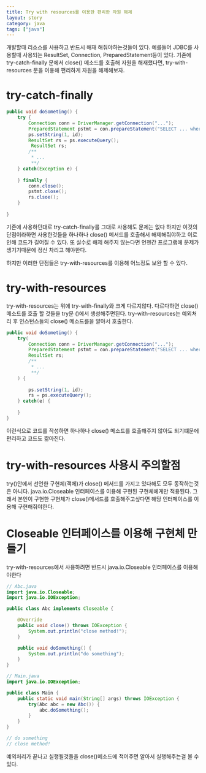 ```yaml
---
title: Try with resources를 이용한 편리한 자원 해제
layout: story
category: java
tags: ["java"]
---
```


개발할때 리소스를 사용하고 반드시 해재 해줘야하는것들이 있다.
예를들어 JDBC를 사용할때 사용되는 ResultSet, Connection, PreparedStatement등이 있다.
기존에 try-catch-finally 문에서 close() 메소드를 호출해 자원을 해재했다면,
try-with-resources 문을 이용해 편리하게 자원을 해제해보자.

# try-catch-finally
```java
public void doSometing() {
    try {
        Connection conn = DriverManager.getConnection("...");
        PreparedStatement pstmt = con.prepareStatement("SELECT ... where id = ?");
        ps.setString(1, id);
        ResultSet rs = ps.executeQuery();
         ResultSet rs;
        /**
         * ...
         **/
    } catch(Exception e) {
        
    } finally {
        conn.close();
        pstmt.close();
        rs.clsoe();
    }
    
}
```
기존에 사용하던대로 try-catch-finally를 그대로 사용해도 문제는 없다 하지만 이것의 단점이라하면 
사용한것들을 하나하나 close() 메서드를 호출해서 해제해줘야하고 이로 인해 코드가 길어질 수 있다.
또 실수로 해제 해주지 않는다면 언젠간 프로그램에 문제가 생기기때문에 정신 차리고 해야한다.

하지만 이러한 단점들은 try-with-resources를 이용해 어느정도 보완 할 수 있다.

# try-with-resources 
try-with-resources는 위에 try-with-finally와 크게 다르지않다.
다르다하면 close() 메소드를 호출 할 것들을 try문 ()에서 생성해주면된다.
try-with-resources는 예외처리 후 인스턴스들의 close() 메소드를을 알아서 호출한다.
```java
public void doSometing() {
    try(
        Connection conn = DriverManager.getConnection("...");
        PreparedStatement pstmt = con.prepareStatement("SELECT ... where id = ?");
        ResultSet rs;
        /**
         * ...
         **/
    ) {
      
        ps.setString(1, id);
        rs = ps.executeQuery();
    } catch(e) {
        
    } 
}
```
이런식으로 코드를 작성하면 하나하나 close() 메소드를 호출해주지 않아도 되기떄문에 편리하고 코드도 짧아진다.

# try-with-resources 사용시 주의할점
try()안에서 선언한 구현체(객체)가 close() 메서드를 가지고 있다해도 모두 동작하는것은 아니다.
java.io.Closeable 인터페이스를 이용해 구현된 구현체에게만 적용된다.
그래서 본인이 구현한 구현체가 close()메서드를 호출해주고싶다면 해당 인터페이스를 이용해 구현해줘야한다.

# Closeable 인터페이스를 이용해 구현체 만들기

try-with-resources에서 사용하려면 반드시 java.io.Closeable 인터페이스를 이용해야한다
```java
// Abc.java
import java.io.Closeable;
import java.io.IOException;

public class Abc implements Closeable {

    @Override
    public void close() throws IOException {
        System.out.println("close method!");
    }

    public void doSomething() {
        System.out.println("do something");
    }
}
```
```java
// Main.java
import java.io.IOException;

public class Main {
    public static void main(String[] args) throws IOException {
        try(Abc abc = new Abc()) {
            abc.doSomething();
        }
    }
}

// do something
// close method! 
```
예외처리가 끝나고 실행될것들을 close()메소드에 적어주면 알아서 실행해주는걸 볼 수 있다.
